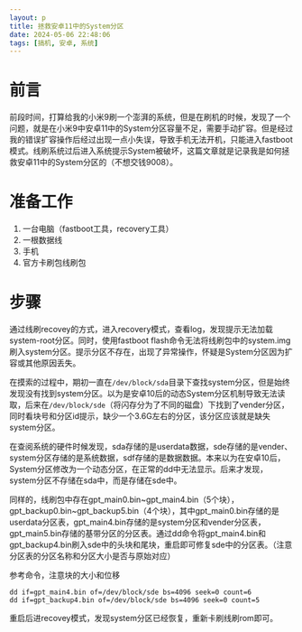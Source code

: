 ```yaml
---
layout: p
title: 拯救安卓11中的System分区
date: 2024-05-06 22:48:06
tags: [搞机, 安卓, 系统]
---
```



# 前言

前段时间，打算给我的小米9刷一个澎湃的系统，但是在刷机的时候，发现了一个问题，就是在小米9中安卓11中的System分区容量不足，需要手动扩容。但是经过我的错误扩容操作后经过出现一点小失误，导致手机无法开机，只能进入fastboot模式。线刷系统过后进入系统提示System被破坏，这篇文章就是记录我是如何拯救安卓11中的System分区的（不想交钱9008）。


# 准备工作

1. 一台电脑（fastboot工具，recovery工具）
2. 一根数据线
3. 手机
4. 官方卡刷包线刷包

# 步骤

通过线刷recovey的方式，进入recovery模式，查看log，发现提示无法加载system-root分区。同时，使用fastboot flash命令无法将线刷包中的system.img刷入system分区。提示分区不存在，出现了异常操作，怀疑是System分区因为扩容或其他原因丢失。

在摸索的过程中，期初一直在`/dev/block/sda`目录下查找system分区，但是始终发现没有找到system分区。以为是安卓10后的动态System分区机制导致无法读取，后来在`/dev/block/sde`（将闪存分为了不同的磁盘）下找到了vender分区，同时看块号和分区id提示，缺少一个3.6G左右的分区，该分区应该就是缺失system分区。

在查阅系统的硬件时候发现，sda存储的是userdata数据，sde存储的是vender、system分区存储的是系统数据，sdf存储的是数据数据。本来以为在安卓10后，System分区修改为一个动态分区，在正常的dd中无法显示。后来才发现，system分区不存储在sda中，而是存储在sde中。

同样的，线刷包中存在gpt_main0.bin~gpt_main4.bin（5个块），gpt_backup0.bin~gpt_backup5.bin（4个块），其中gpt_main0.bin存储的是userdata分区表，gpt_main4.bin存储的是system分区和vender分区表，gpt_main5.bin存储的基带分区的分区表。通过dd命令将gpt_main4.bin和gpt_backup4.bin刷入sde中的头块和尾块，重启即可修复sde中的分区表。（注意分区表的分区名称和分区大小是否与原始对应）

参考命令，注意块的大小和位移
```shell
dd if=gpt_main4.bin of=/dev/block/sde bs=4096 seek=0 count=6
dd if=gpt_backup4.bin of=/dev/block/sde bs=4096 seek=0 count=5
```

重启后进recovey模式，发现system分区已经恢复，重新卡刷线刷rom即可。